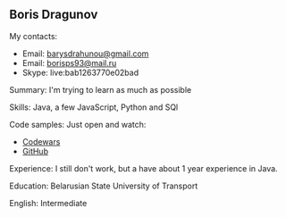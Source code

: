 <h2><b>Boris Dragunov</b></h2>

My contacts:
- Email: barysdrahunou@gmail.com
- Email: borisps93@mail.ru
- Skype: live:bab1263770e02bad

Summary:
I'm trying to learn as much as possible

Skills:
Java, a few JavaScript, Python and SQl

Code samples:
Just open and watch:
 - [Codewars](https://www.codewars.com/users/BorisDragunov)
-  [GitHub](https://github.com/BarysDrahunou)

Experience:
 I still don't work, but a have about 1 year experience in Java.

Education:
Belarusian State University of Transport

English:
Intermediate
